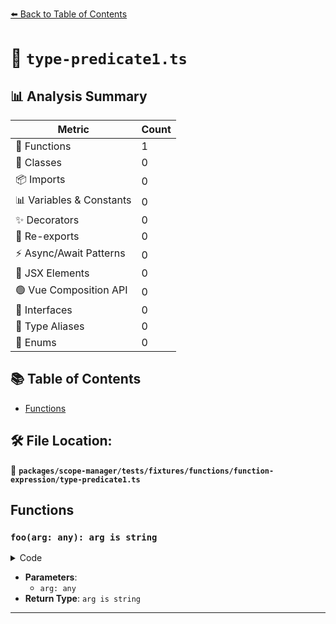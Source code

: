 [⬅️ Back to Table of Contents](../../../../../../index.md)

# 📄 `type-predicate1.ts`

## 📊 Analysis Summary

| Metric | Count |
|--------|-------|
| 🔧 Functions | 1 |
| 🧱 Classes | 0 |
| 📦 Imports | 0 |
| 📊 Variables & Constants | 0 |
| ✨ Decorators | 0 |
| 🔄 Re-exports | 0 |
| ⚡ Async/Await Patterns | 0 |
| 💠 JSX Elements | 0 |
| 🟢 Vue Composition API | 0 |
| 📐 Interfaces | 0 |
| 📑 Type Aliases | 0 |
| 🎯 Enums | 0 |

## 📚 Table of Contents

- [Functions](#functions)

## 🛠️ File Location:
📂 **`packages/scope-manager/tests/fixtures/functions/function-expression/type-predicate1.ts`**

## Functions

### `foo(arg: any): arg is string`

<details><summary>Code</summary>

```ts
function (arg: any): arg is string {
  return typeof arg === 'string';
}
```
</details>

- **Parameters**:
  - `arg: any`
- **Return Type**: `arg is string`

---